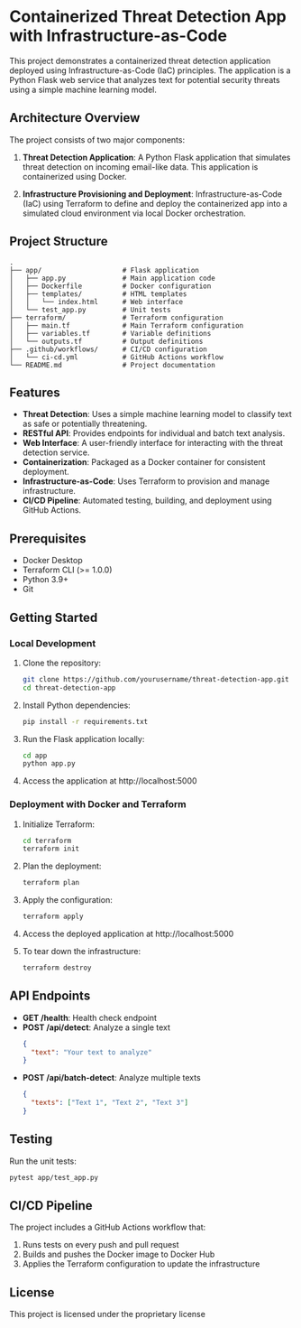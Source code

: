 # Containerized Threat Detection App with Infrastructure-as-Code

This project demonstrates a containerized threat detection application deployed using Infrastructure-as-Code (IaC) principles. The application is a Python Flask web service that analyzes text for potential security threats using a simple machine learning model.

## Architecture Overview

The project consists of two major components:

1. **Threat Detection Application**: A Python Flask application that simulates threat detection on incoming email-like data. This application is containerized using Docker.

2. **Infrastructure Provisioning and Deployment**: Infrastructure-as-Code (IaC) using Terraform to define and deploy the containerized app into a simulated cloud environment via local Docker orchestration.

## Project Structure

```
.
├── app/                    # Flask application
│   ├── app.py              # Main application code
│   ├── Dockerfile          # Docker configuration
│   ├── templates/          # HTML templates
│   │   └── index.html      # Web interface
│   └── test_app.py         # Unit tests
├── terraform/              # Terraform configuration
│   ├── main.tf             # Main Terraform configuration
│   ├── variables.tf        # Variable definitions
│   └── outputs.tf          # Output definitions
├── .github/workflows/      # CI/CD configuration
│   └── ci-cd.yml           # GitHub Actions workflow
└── README.md               # Project documentation
```

## Features

- **Threat Detection**: Uses a simple machine learning model to classify text as safe or potentially threatening.
- **RESTful API**: Provides endpoints for individual and batch text analysis.
- **Web Interface**: A user-friendly interface for interacting with the threat detection service.
- **Containerization**: Packaged as a Docker container for consistent deployment.
- **Infrastructure-as-Code**: Uses Terraform to provision and manage infrastructure.
- **CI/CD Pipeline**: Automated testing, building, and deployment using GitHub Actions.

## Prerequisites

- Docker Desktop
- Terraform CLI (>= 1.0.0)
- Python 3.9+
- Git

## Getting Started

### Local Development

1. Clone the repository:
   ```bash
   git clone https://github.com/yourusername/threat-detection-app.git
   cd threat-detection-app
   ```

2. Install Python dependencies:
   ```bash
   pip install -r requirements.txt
   ```

3. Run the Flask application locally:
   ```bash
   cd app
   python app.py
   ```

4. Access the application at http://localhost:5000

### Deployment with Docker and Terraform

1. Initialize Terraform:
   ```bash
   cd terraform
   terraform init
   ```

2. Plan the deployment:
   ```bash
   terraform plan
   ```

3. Apply the configuration:
   ```bash
   terraform apply
   ```

4. Access the deployed application at http://localhost:5000

5. To tear down the infrastructure:
   ```bash
   terraform destroy
   ```

## API Endpoints

- **GET /health**: Health check endpoint
- **POST /api/detect**: Analyze a single text
  ```json
  {
    "text": "Your text to analyze"
  }
  ```
- **POST /api/batch-detect**: Analyze multiple texts
  ```json
  {
    "texts": ["Text 1", "Text 2", "Text 3"]
  }
  ```

## Testing

Run the unit tests:
```bash
pytest app/test_app.py
```

## CI/CD Pipeline

The project includes a GitHub Actions workflow that:
1. Runs tests on every push and pull request
2. Builds and pushes the Docker image to Docker Hub
3. Applies the Terraform configuration to update the infrastructure

## License

This project is licensed under the proprietary license
